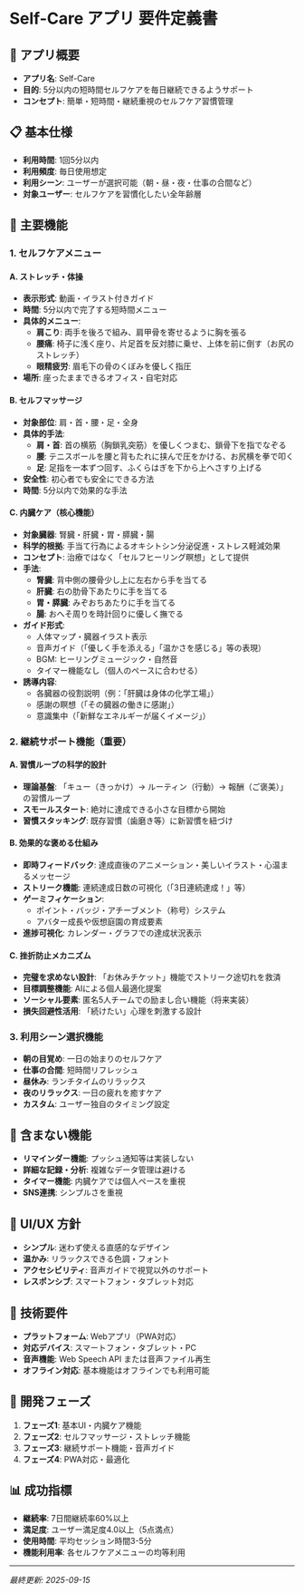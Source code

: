 # Self-Care アプリ 要件定義書

## 🎯 アプリ概要
- **アプリ名**: Self-Care
- **目的**: 5分以内の短時間セルフケアを毎日継続できるようサポート
- **コンセプト**: 簡単・短時間・継続重視のセルフケア習慣管理

## 📋 基本仕様
- **利用時間**: 1回5分以内
- **利用頻度**: 毎日使用想定
- **利用シーン**: ユーザーが選択可能（朝・昼・夜・仕事の合間など）
- **対象ユーザー**: セルフケアを習慣化したい全年齢層

## 🎪 主要機能

### 1. セルフケアメニュー

#### A. ストレッチ・体操
- **表示形式**: 動画・イラスト付きガイド
- **時間**: 5分以内で完了する短時間メニュー
- **具体的メニュー**:
  - **肩こり**: 両手を後ろで組み、肩甲骨を寄せるように胸を張る
  - **腰痛**: 椅子に浅く座り、片足首を反対膝に乗せ、上体を前に倒す（お尻のストレッチ）
  - **眼精疲労**: 眉毛下の骨のくぼみを優しく指圧
- **場所**: 座ったままできるオフィス・自宅対応

#### B. セルフマッサージ
- **対象部位**: 肩・首・腰・足・全身
- **具体的手法**:
  - **肩・首**: 首の横筋（胸鎖乳突筋）を優しくつまむ、鎖骨下を指でなぞる
  - **腰**: テニスボールを腰と背もたれに挟んで圧をかける、お尻横を拳で叩く
  - **足**: 足指を一本ずつ回す、ふくらはぎを下から上へさすり上げる
- **安全性**: 初心者でも安全にできる方法
- **時間**: 5分以内で効果的な手法

#### C. 内臓ケア（核心機能）
- **対象臓器**: 腎臓・肝臓・胃・膵臓・腸
- **科学的根拠**: 手当て行為によるオキシトシン分泌促進・ストレス軽減効果
- **コンセプト**: 治療ではなく「セルフヒーリング瞑想」として提供
- **手法**:
  - **腎臓**: 背中側の腰骨少し上に左右から手を当てる
  - **肝臓**: 右の肋骨下あたりに手を当てる
  - **胃・膵臓**: みぞおちあたりに手を当てる
  - **腸**: おへそ周りを時計回りに優しく撫でる
- **ガイド形式**:
  - 人体マップ・臓器イラスト表示
  - 音声ガイド（「優しく手を添える」「温かさを感じる」等の表現）
  - BGM: ヒーリングミュージック・自然音
  - タイマー機能なし（個人のペースに合わせる）
- **誘導内容**:
  - 各臓器の役割説明（例：「肝臓は身体の化学工場」）
  - 感謝の瞑想（「その臓器の働きに感謝」）
  - 意識集中（「新鮮なエネルギーが届くイメージ」）

### 2. 継続サポート機能（重要）

#### A. 習慣ループの科学的設計
- **理論基盤**: 「キュー（きっかけ）→ ルーティン（行動）→ 報酬（ご褒美）」の習慣ループ
- **スモールスタート**: 絶対に達成できる小さな目標から開始
- **習慣スタッキング**: 既存習慣（歯磨き等）に新習慣を紐づけ

#### B. 効果的な褒める仕組み
- **即時フィードバック**: 達成直後のアニメーション・美しいイラスト・心温まるメッセージ
- **ストリーク機能**: 連続達成日数の可視化（「3日連続達成！」等）
- **ゲーミフィケーション**:
  - ポイント・バッジ・アチーブメント（称号）システム
  - アバター成長や仮想庭園の育成要素
- **進捗可視化**: カレンダー・グラフでの達成状況表示

#### C. 挫折防止メカニズム
- **完璧を求めない設計**: 「お休みチケット」機能でストリーク途切れを救済
- **目標調整機能**: AIによる個人最適化提案
- **ソーシャル要素**: 匿名5人チームでの励まし合い機能（将来実装）
- **損失回避性活用**: 「続けたい」心理を刺激する設計

### 3. 利用シーン選択機能
- **朝の目覚め**: 一日の始まりのセルフケア
- **仕事の合間**: 短時間リフレッシュ
- **昼休み**: ランチタイムのリラックス
- **夜のリラックス**: 一日の疲れを癒すケア
- **カスタム**: ユーザー独自のタイミング設定

## 🚫 含まない機能
- **リマインダー機能**: プッシュ通知等は実装しない
- **詳細な記録・分析**: 複雑なデータ管理は避ける
- **タイマー機能**: 内臓ケアでは個人ペースを重視
- **SNS連携**: シンプルさを重視

## 🎨 UI/UX 方針
- **シンプル**: 迷わず使える直感的なデザイン
- **温かみ**: リラックスできる色調・フォント
- **アクセシビリティ**: 音声ガイドで視覚以外のサポート
- **レスポンシブ**: スマートフォン・タブレット対応

## 📱 技術要件
- **プラットフォーム**: Webアプリ（PWA対応）
- **対応デバイス**: スマートフォン・タブレット・PC
- **音声機能**: Web Speech API または音声ファイル再生
- **オフライン対応**: 基本機能はオフラインでも利用可能

## 🔄 開発フェーズ
1. **フェーズ1**: 基本UI・内臓ケア機能
2. **フェーズ2**: セルフマッサージ・ストレッチ機能
3. **フェーズ3**: 継続サポート機能・音声ガイド
4. **フェーズ4**: PWA対応・最適化

## 📊 成功指標
- **継続率**: 7日間継続率60%以上
- **満足度**: ユーザー満足度4.0以上（5点満点）
- **使用時間**: 平均セッション時間3-5分
- **機能利用率**: 各セルフケアメニューの均等利用

---
*最終更新: 2025-09-15*